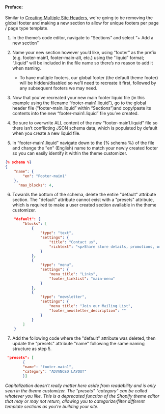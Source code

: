 #### Preface:

Similar to [Creating Multiple Site Headers](https://github.com/JRVarsity/VS-Documentation/blob/main/Creating%20Multiple%20Site%20Headers.md), we're going to be removing the global footer and making a new section to allow for unique footers per page / page type template.

1. In the theme’s code editor, navigate to “Sections” and select “+ Add a new section”

2. Name your new section however you’d like, using “footer” as the prefix (e.g. footer-main1, footer-main-alt, etc.) using the ”liquid” format; “.liquid” will be included in the file name so there’s no reason to add it when naming.

    - To have multiple footers, our global footer (the default theme footer) will be hidden/disabled so we’ll need to recreate it first, followed by  any subsequent footers we may need.

3. Now that you’ve recreated your new main footer liquid file (in this example using the filename “footer-main1.liquid”), go to the global header file (“footer-main.liquid” within “Sections”)and copy/paste its contents into the new “footer-main1.liquid” file you’ve created.

4. Be sure to overwrite ALL content of the new “footer-main1.liquid” file so there isn’t conflicting JSON schema data, which is populated by default when you create a new liquid file.

5. In “footer-main1.liquid” navigate down to the {% schema %} of the file and change the "en" (English) name to match your newly created footer so you can easily identify it within the theme customizer.

```json
{% schema %}
{
    "name": {
        "en": "Footer-main1"
    },
      "max_blocks": 4,
```

6. Towards the bottom of the schema, delete the entire "default" attribute section. The "default" attribute cannot exist with a "presets" attribute, which is required to make a user created section available in the theme customizer.

```json
    "default": {
        "blocks": [
            {
                "type": "text",
                "settings": {
                    "title": "Contact us",
                    "richtext": "<p>Share store details, promotions, or brand content with your customers.<\/p>"
                }
            },
            {
                "type": "menu",
                "settings": {
                    "menu_title": "Links",
                    "footer_linklist": "main-menu"
                }
            },
            {
                "type": "newsletter",
                "settings": {
                    "menu_title": "Join our Mailing List",
                    "footer_newsletter_description": ""
                }
            }
        ]
    }
```

7. Add the following code where the "default" attribute was deleted, then update the "presets" attribute "name" following the same naming structure as step 5.

```json
 "presets": [
        {
        "name": "footer-main1",
        "category": "ADVANCED LAYOUT"
        }]
```

<em>Capitalization doesn't really matter here aside from readability and is only seen in the theme customizer. The "presets" "category" can be called whatever you like. This is a deprecated function of the Shopify theme editor that may or may not return, allowing you to categorize/filter different template sections as you're building your site.</em>



